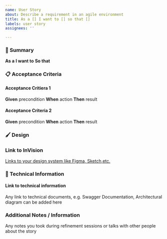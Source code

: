 ```yaml
---
name: User Story
about: Describe a requirement in an agile environment
title: As a [] I want to [] so that []
labels: user story
assignees: ''

---
```


### 📗 Summary
**As a** 
**I want to** 
**So that** 
 
### :clipboard: Acceptance Criteria
#### Acceptance Critiera 1
**Given** precondition
**When** action
**Then** result

#### Acceptance Criteria 2
**Given** precondition
**When** action
**Then** result
 
### :paintbrush: Design
 
### Link to InVision
[Links to your design system like Figma, Sketch,etc.](http://linkhere.com)
 
### :floppy_disk: Technical Information
#### Link to technical information
Any link to technical documents, e.g. Swagger Documentation, Architectural diagram can be added here

### Additional Notes / Information
Any notes you took during refinement sessions or talks with other people about the story
